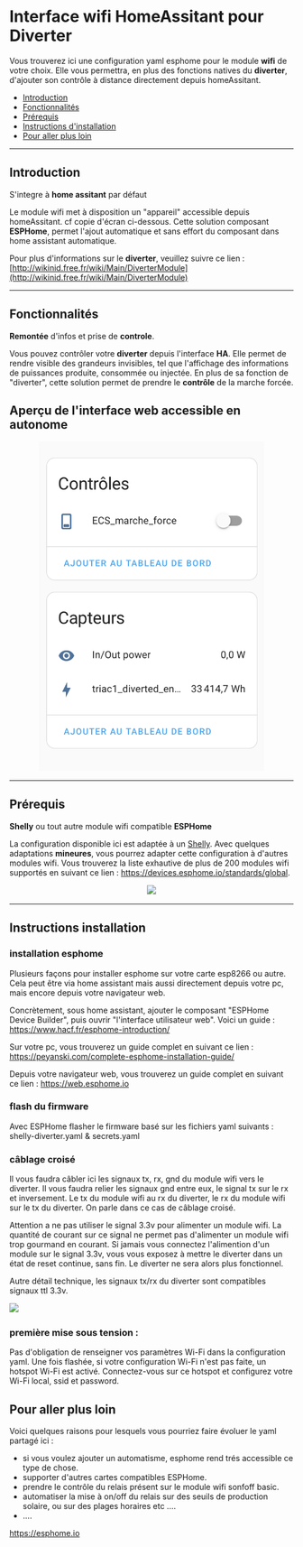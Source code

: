 # Interface wifi **HomeAssitant** pour **Diverter**
Vous trouverez ici une configuration yaml esphome pour le module **wifi** de votre choix. Elle vous permettra, en plus des fonctions natives du **diverter**, d'ajouter son contrôle à distance directement depuis homeAssitant.

- [Introduction](#Introduction)
- [Fonctionnalités](#Fonctionnalités)
- [Prérequis](#Prérequis)
- [Instructions d'installation](#Instructions-installation)
- [Pour aller plus loin](#Pour-aller-plus-loin)

---

## Introduction
S'integre à **home assitant** par défaut

Le module wifi met à disposition un "appareil" accessible depuis homeAssitant. cf copie d'écran ci-dessous. Cette solution  composant **ESPHome**, permet l'ajout automatique et sans effort du composant dans home assistant automatique.

Pour plus d'informations sur le **diverter**, veuillez suivre ce lien : [http://wikinid.free.fr/wiki/Main/DiverterModule](http://wikinid.free.fr/wiki/Main/DiverterModule)

---

## Fonctionnalités
**Remontée** d'infos et prise de **controle**.

Vous pouvez contrôler votre **diverter** depuis l'interface **HA**. Elle permet de rendre visible des grandeurs invisibles, tel que l'affichage des informations de puissances produite, consommée ou injectée. En plus de sa fonction de "diverter", cette solution permet de prendre le **contrôle** de la marche forcée.

## Aperçu de l'interface web accessible en autonome

<p align="center">
<img src="https://raw.githubusercontent.com/lcailler/Diverter2HomeAssistant/refs/heads/main/screenshot00.png" width="400">
</p>

---

## Prérequis
**Shelly** ou tout autre module wifi compatible **ESPHome**

La configuration disponible ici est adaptée à un [Shelly](https://devices.esphome.io/devices/Shelly-1).
Avec quelques adaptations **mineures**, vous pourrez adapter cette configuration à d'autres modules wifi. Vous trouverez la liste exhautive de plus de 200 modules wifi supportés en suivant ce lien : https://devices.esphome.io/standards/global.

<p align="center">
<img src="https://www.msxfaq.de/sonst/bastelbude/esp8266/esp8266-boards-shelly.gif" width="500">
</p>

---

## Instructions installation

### installation esphome

Plusieurs façons pour installer esphome sur votre carte esp8266 ou autre. Cela peut être via home assistant mais aussi directement depuis votre pc, mais encore depuis votre navigateur web.

Concrètement, sous home assistant, ajouter le composant "ESPHome Device Builder", puis ouvrir "l'interface utilisateur web". Voici un guide : https://www.hacf.fr/esphome-introduction/

Sur votre pc, vous trouverez un guide complet en suivant ce lien : https://peyanski.com/complete-esphome-installation-guide/

Depuis votre navigateur web, vous trouverez un guide complet en suivant ce lien : https://web.esphome.io


### flash du firmware

Avec ESPHome flasher le firmware basé sur les fichiers yaml suivants : shelly-diverter.yaml & secrets.yaml

### câblage croisé

Il vous faudra câbler ici les signaux tx, rx, gnd du module wifi vers le diverter. Il vous faudra relier les signaux gnd entre eux, le signal tx sur le rx et inversement. Le tx du module wifi au rx du diverter, le rx du module wifi sur le tx du diverter. On parle dans ce cas de câblage croisé.

Attention a ne pas utiliser le signal 3.3v pour alimenter un module wifi. La quantité de courant sur ce signal ne permet pas d'alimenter un module wifi trop gourmand en courant. Si jamais vous connectez l'alimention d'un module sur le signal 3.3v, vous vous exposez à mettre le diverter dans un état de reset continue, sans fin. Le diverter ne sera alors plus fonctionnel.

Autre détail technique, les signaux tx/rx du diverter sont compatibles signaux ttl 3.3v.

<img src="http://lionel.wiki.free.fr/download/projets/diverterV1_7_20190705/connect_diverter_03.png" width="400">

### première mise sous tension :

Pas d'obligation de renseigner vos paramètres Wi-Fi dans la configuration yaml.
Une fois flashée, si votre configuration Wi-Fi n'est pas faite, un hotspot Wi-Fi est activé. Connectez-vous sur ce hotspot et configurez votre Wi-Fi local, ssid et password.


## Pour aller plus loin

Voici quelques raisons pour lesquels vous pourriez faire évoluer le yaml partagé ici :
+ si vous voulez ajouter un automatisme, esphome rend trés accessible ce type de chose.
+ supporter d'autres cartes compatibles ESPHome.
+ prendre le contrôle du relais présent sur le module wifi sonfoff basic.
+ automatiser la mise à on/off du relais sur des seuils de production solaire, ou sur des plages horaires etc ....
+ ....

https://esphome.io
